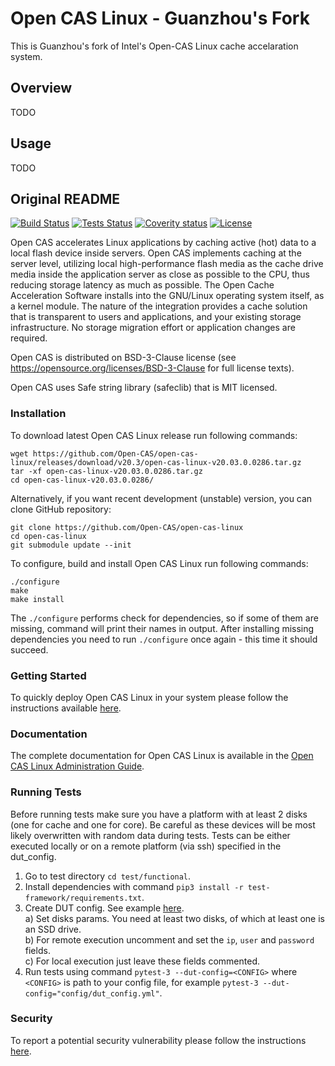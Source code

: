 # Open CAS Linux - Guanzhou's Fork

This is Guanzhou's fork of Intel's Open-CAS Linux cache accelaration system.


## Overview

TODO

## Usage

TODO


## Original README

[![Build Status](https://open-cas-logs.s3.us-east-2.amazonaws.com/master-status/ocl/build/curr-badge.svg)](https://open-cas-logs.s3.us-east-2.amazonaws.com/master-status/ocl/build/build.html)
[![Tests Status](https://open-cas-logs.s3.us-east-2.amazonaws.com/master-status/ocl/tests/curr-badge.svg)](https://open-cas-logs.s3.us-east-2.amazonaws.com/master-status/ocl/tests/tests.html)
[![Coverity status](https://scan.coverity.com/projects/19084/badge.svg)](https://scan.coverity.com/projects/open-cas-open-cas-linux)
[![License](https://open-cas-logs.s3.us-east-2.amazonaws.com/master-status/license-badge.svg)](LICENSE)

Open CAS  accelerates Linux applications by caching active (hot) data to
a local flash device inside servers. Open CAS implements caching at the
server level, utilizing local high-performance flash media as the cache drive
media inside the application server as close as possible to the CPU, thus
reducing storage latency as much as possible.
The Open Cache Acceleration Software installs into the GNU/Linux operating
system itself, as a kernel module. The nature of the integration provides a
cache solution that is transparent to users and  applications, and your
existing storage infrastructure. No storage migration effort or application
changes are required.

Open CAS is distributed on BSD-3-Clause license (see
https://opensource.org/licenses/BSD-3-Clause for full license texts).

Open CAS uses Safe string library (safeclib) that is MIT licensed.

### Installation

To download latest Open CAS Linux release run following commands:

```
wget https://github.com/Open-CAS/open-cas-linux/releases/download/v20.3/open-cas-linux-v20.03.0.0286.tar.gz
tar -xf open-cas-linux-v20.03.0.0286.tar.gz
cd open-cas-linux-v20.03.0.0286/
```

Alternatively, if you want recent development (unstable) version, you can clone GitHub repository:

```
git clone https://github.com/Open-CAS/open-cas-linux
cd open-cas-linux
git submodule update --init
```

To configure, build and install Open CAS Linux run following commands:

```
./configure
make
make install
```

The `./configure` performs check for dependencies, so if some of them are missing,
command will print their names in output. After installing missing dependencies
you need to run `./configure` once again - this time it should succeed.

### Getting Started

To quickly deploy Open CAS Linux in your system please follow the instructions
available [here](https://open-cas.github.io/getting_started_open_cas_linux.html).

### Documentation

The complete documentation for Open CAS Linux is available in the
[Open CAS Linux Administration Guide](https://open-cas.github.io/guide_introduction.html).

### Running Tests

Before running tests make sure you have a platform with at least 2 disks (one for cache and one for core). Be careful as these devices will be most likely overwritten with random data during tests. Tests can be either executed locally or on a remote platform (via ssh) specified in the dut_config.

1. Go to test directory `cd test/functional`.
1. Install dependencies with command `pip3 install -r test-framework/requirements.txt`.
1. Create DUT config. See example [here](test/functional/config/example_dut_config.yml).  
    a) Set disks params. You need at least two disks, of which at least one is an SSD drive.  
    b) For remote execution uncomment and set the `ip`, `user` and `password` fields.  
    c) For local execution just leave these fields commented.
1. Run tests using command `pytest-3 --dut-config=<CONFIG>` where `<CONFIG>` is path to your config file, for example `pytest-3 --dut-config="config/dut_config.yml"`.

### Security

To report a potential security vulnerability please follow the instructions
[here](https://open-cas.github.io/contributing.html#reporting-a-potential-security-vulnerability).
